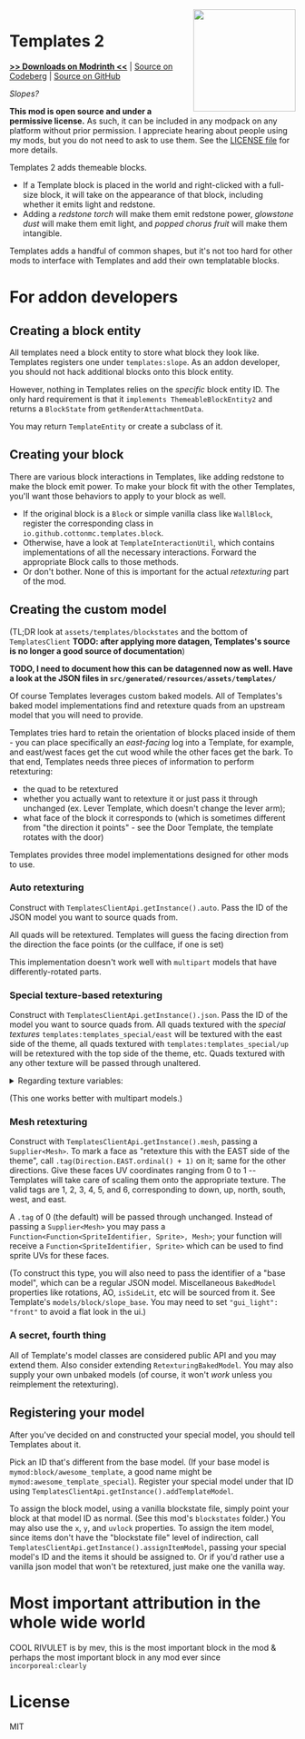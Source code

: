 <img src="icon.png" align="right" width="180px"/>

# Templates 2

[**>> Downloads on Modrinth <<**](https://modrinth.com/mod/templates-2) | [Source on Codeberg](https://codeberg.org/quat/templates-mod) | [Source on GitHub](https://github.com/quat1024/templates-mod)

*Slopes?*

**This mod is open source and under a permissive license.** As such, it can be included in any modpack on any platform without prior permission. I appreciate hearing about people using my mods, but you do not need to ask to use them. See the [LICENSE file](LICENSE) for more details.

Templates 2 adds themeable blocks.

* If a Template block is placed in the world and right-clicked with a full-size block, it will take on the appearance of that block, including whether it emits light and redstone.
* Adding a *redstone torch* will make them emit redstone power, *glowstone dust* will make them emit light, and *popped chorus fruit* will make them intangible.

Templates adds a handful of common shapes, but it's not too hard for other mods to interface with Templates and add their own templatable blocks.

# For addon developers

## Creating a block entity

All templates need a block entity to store what block they look like. Templates registers one under `templates:slope`. As an addon developer, you should not hack additional blocks onto this block entity.

However, nothing in Templates relies on the *specific* block entity ID. The only hard requirement is that it `implements ThemeableBlockEntity2` and returns a `BlockState` from `getRenderAttachmentData`.

You may return `TemplateEntity` or create a subclass of it.

## Creating your block

There are various block interactions in Templates, like adding redstone to make the block emit power. To make your block fit with the other Templates, you'll want those behaviors to apply to your block as well.

* If the original block is a `Block` or simple vanilla class like `WallBlock`, register the corresponding class in `io.github.cottonmc.templates.block`.
* Otherwise, have a look at `TemplateInteractionUtil`, which contains implementations of all the necessary interactions. Forward the appropriate Block calls to those methods.
* Or don't bother. None of this is important for the actual *retexturing* part of the mod.

## Creating the custom model

(TL;DR look at `assets/templates/blockstates` and the bottom of `TemplatesClient` **TODO: after applying more datagen, Templates's source is no longer a good source of documentation**)

**TODO, I need to document how this can be datagenned now as well. Have a look at the JSON files in `src/generated/resources/assets/templates/`**

Of course Templates leverages custom baked models. All of Templates's baked model implementations find and retexture quads from an upstream model that you will need to provide.

Templates tries hard to retain the orientation of blocks placed inside of them - you can place specifically an *east-facing* log into a Template, for example, and east/west faces get the cut wood while the other faces get the bark. To that end, Templates needs three pieces of information to perform retexturing:

* the quad to be retextured
* whether you actually want to retexture it or just pass it through unchanged (ex. Lever Template, which doesn't change the lever arm);
* what face of the block it corresponds to (which is sometimes different from "the direction it points" - see the Door Template, the template rotates with the door)

Templates provides three model implementations designed for other mods to use.

### Auto retexturing

Construct with `TemplatesClientApi.getInstance().auto`. Pass the ID of the JSON model you want to source quads from.

All quads will be retextured. Templates will guess the facing direction from the direction the face points (or the cullface, if one is set)

This implementation doesn't work well with `multipart` models that have differently-rotated parts.

### Special texture-based retexturing

Construct with `TemplatesClientApi.getInstance().json`. Pass the ID of the model you want to source quads from. All quads textured with the *special textures* `templates:templates_special/east` will be textured with the east side of the theme, all quads textured with `templates:templates_special/up` will be retextured with the top side of the theme, etc. Quads textured with any other texture will be passed through unaltered.

<details><summary>Regarding texture variables:</summary>

On the off-chance your blockmodel already has texture variables for `north`, `south`, etc, you can simply apply Templates's special textures to it:

```json
{
	"parent": "mymod:block/my_model",
	"textures": {
		"north": "templates:templates_special/north",
		"east": "templates:templates_special/east",
		"south": "templates:templates_special/south",
		"west": "templates:templates_special/west",
		"up": "templates:templates_special/up",
		"down": "templates:templates_special/down",
	}
}
```

Many models don't specify *completely* separate textures for all six sides, instead using variables like "ends" for a texture to apply to the top *and* bottom faces. Please use a model which specifies all six faces individually. 
</details>

(This one works better with multipart models.)

### Mesh retexturing

Construct with `TemplatesClientApi.getInstance().mesh`, passing a `Supplier<Mesh>`. To mark a face as "retexture this with the EAST side of the theme", call `.tag(Direction.EAST.ordinal() + 1)` on it; same for the other directions. Give these faces UV coordinates ranging from 0 to 1 -- Templates will take care of scaling them onto the appropriate texture. The valid tags are 1, 2, 3, 4, 5, and 6, corresponding to down, up, north, south, west, and east.

A `.tag` of 0 (the default) will be passed through unchanged. Instead of passing a `Supplier<Mesh>` you may pass a `Function<Function<SpriteIdentifier, Sprite>, Mesh>`; your function will receive a `Function<SpriteIdentifier, Sprite>` which can be used to find sprite UVs for these faces.

(To construct this type, you will also need to pass the identifier of a "base model", which can be a regular JSON model. Miscellaneous `BakedModel` properties like rotations, AO, `isSideLit`, etc will be sourced from it. See Template's `models/block/slope_base`. You may need to set `"gui_light": "front"` to avoid a flat look in the ui.)

### A secret, fourth thing

All of Template's model classes are considered public API and you may extend them. Also consider extending `RetexturingBakedModel`. You may also supply your own unbaked models (of course, it won't *work* unless you reimplement the retexturing).

## Registering your model

After you've decided on and constructed your special model, you should tell Templates about it.

Pick an ID that's different from the base model. (If your base model is `mymod:block/awesome_template`, a good name might be `mymod:awesome_template_special`). Register your special model under that ID using `TemplatesClientApi.getInstance().addTemplateModel`.

To assign the block model, using a vanilla blockstate file, simply point your block at that model ID as normal. (See this mod's `blockstates` folder.) You may also use the `x`, `y`, and `uvlock` properties. To assign the item model, since items don't have the "blockstate file" level of indirection, call `TemplatesClientApi.getInstance().assignItemModel`, passing your special model's ID and the items it should be assigned to. Or if you'd rather use a vanilla json model that won't be retextured, just make one the vanilla way.

# Most important attribution in the whole wide world

COOL RIVULET is by mev, this is the most important block in the mod & perhaps the most important block in any mod ever since `incorporeal:clearly`

# License

MIT
